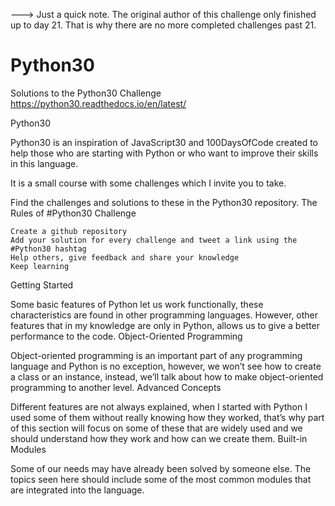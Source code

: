 --->  Just a quick note.  The original author of this challenge only finished up to day 21.  That is why there are no more completed challenges past 21.

# Python30
Solutions to the Python30 Challenge https://python30.readthedocs.io/en/latest/

Python30

Python30 is an inspiration of JavaScript30 and 100DaysOfCode created to help those who are starting with Python or who want to improve their skills in this language.

It is a small course with some challenges which I invite you to take.

Find the challenges and solutions to these in the Python30 repository.
The Rules of #Python30 Challenge

    Create a github repository
    Add your solution for every challenge and tweet a link using the #Python30 hashtag
    Help others, give feedback and share your knowledge
    Keep learning

Getting Started

Some basic features of Python let us work functionally, these characteristics are found in other programming languages. However, other features that in my knowledge are only in Python, allows us to give a better performance to the code.
Object-Oriented Programming

Object-oriented programming is an important part of any programming language and Python is no exception, however, we won’t see how to create a class or an instance, instead, we’ll talk about how to make object-oriented programming to another level.
Advanced Concepts

Different features are not always explained, when I started with Python I used some of them without really knowing how they worked, that’s why part of this section will focus on some of these that are widely used and we should understand how they work and how can we create them.
Built-in Modules

Some of our needs may have already been solved by someone else. The topics seen here should include some of the most common modules that are integrated into the language.
